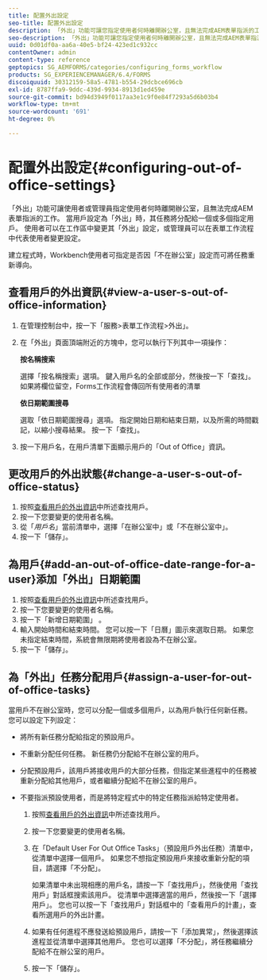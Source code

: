 ```yaml
---
title: 配置外出設定
seo-title: 配置外出設定
description: 「外出」功能可讓您指定使用者何時離開辦公室，且無法完成AEM表單指派的工作。
seo-description: 「外出」功能可讓您指定使用者何時離開辦公室，且無法完成AEM表單指派的工作。
uuid: 0d01df0a-aa6a-40e5-bf24-423ed1c932cc
contentOwner: admin
content-type: reference
geptopics: SG_AEMFORMS/categories/configuring_forms_workflow
products: SG_EXPERIENCEMANAGER/6.4/FORMS
discoiquuid: 30312159-58a5-4781-b554-29dcbce696cb
exl-id: 8787ffa9-9ddc-439d-9934-8913d1ed459e
source-git-commit: bd94d3949f0117aa3e1c9f0e84f7293a5d6b03b4
workflow-type: tm+mt
source-wordcount: '691'
ht-degree: 0%

---
```


# 配置外出設定{#configuring-out-of-office-settings}

「外出」功能可讓使用者或管理員指定使用者何時離開辦公室，且無法完成AEM表單指派的工作。 當用戶設定為「外出」時，其任務將分配給一個或多個指定用戶。 使用者可以在工作區中變更其「外出」設定，或管理員可以在表單工作流程中代表使用者變更設定。

建立程式時，Workbench使用者可指定是否因「不在辦公室」設定而可將任務重新導向。

## 查看用戶的外出資訊{#view-a-user-s-out-of-office-information}

1. 在管理控制台中，按一下「服務>表單工作流程>外出」。
1. 在「外出」頁面頂端附近的方塊中，您可以執行下列其中一項操作：

   **按名稱搜索**

   選擇「按名稱搜索」選項。 鍵入用戶名的全部或部分，然後按一下「查找」。 如果將欄位留空，Forms工作流程會傳回所有使用者的清單

   **依日期範圍搜尋**

   選取「依日期範圍搜尋」選項。 指定開始日期和結束日期，以及所需的時間戳記，以縮小搜尋結果。 按一下「查找」。

1. 按一下用戶名，在用戶清單下面顯示用戶的「Out of Office」資訊。

## 更改用戶的外出狀態{#change-a-user-s-out-of-office-status}

1. 按照[查看用戶的外出資訊](configuring-out-office-settings.md#view-a-user-s-out-of-office-information)中所述查找用戶。
1. 按一下您要變更的使用者名稱。
1. 從「*用戶名*」當前清單中，選擇「在辦公室中」或「不在辦公室中」。
1. 按一下「儲存」。

## 為用戶{#add-an-out-of-office-date-range-for-a-user}添加「外出」日期範圍

1. 按照[查看用戶的外出資訊](configuring-out-office-settings.md#view-a-user-s-out-of-office-information)中所述查找用戶。
1. 按一下您要變更的使用者名稱。
1. 按一下「新增日期範圍」 。
1. 輸入開始時間和結束時間。 您可以按一下「日曆」圖示來選取日期。 如果您未指定結束時間，系統會無限期將使用者設為不在辦公室。
1. 按一下「儲存」。

## 為「外出」任務分配用戶{#assign-a-user-for-out-of-office-tasks}

當用戶不在辦公室時，您可以分配一個或多個用戶，以為用戶執行任何新任務。 您可以設定下列設定：

* 將所有新任務分配給指定的預設用戶。
* 不重新分配任何任務。 新任務仍分配給不在辦公室的用戶。
* 分配預設用戶，該用戶將接收用戶的大部分任務，但指定某些進程中的任務被重新分配給其他用戶，或者繼續分配給不在辦公室的用戶。
* 不要指派預設使用者，而是將特定程式中的特定任務指派給特定使用者。

   1. 按照[查看用戶的外出資訊](configuring-out-office-settings.md#view-a-user-s-out-of-office-information)中所述查找用戶。
   1. 按一下您要變更的使用者名稱。
   1. 在「Default User For Out Office Tasks」（預設用戶外出任務）清單中，從清單中選擇一個用戶。 如果您不想指定預設用戶來接收重新分配的項目，請選擇「不分配」。

      如果清單中未出現相應的用戶名，請按一下「查找用戶」，然後使用「查找用戶」對話框搜索該用戶。 從清單中選擇適當的用戶，然後按一下「選擇用戶」。 您也可以按一下「查找用戶」對話框中的「查看用戶的計畫」，查看所選用戶的外出計畫。

   1. 如果有任何進程不應發送給預設用戶，請按一下「添加異常」，然後選擇該進程並從清單中選擇其他用戶。 您也可以選擇「不分配」，將任務繼續分配給不在辦公室的用戶。
   1. 按一下「儲存」。
